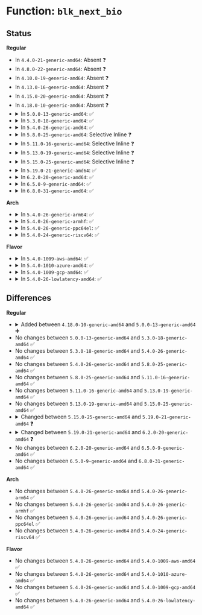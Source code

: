 # Function: <code>blk_next_bio</code>

## Status
<b>Regular</b>
<ul>
<li>
In <code>4.4.0-21-generic-amd64</code>: Absent ❓
</li>
<li>
In <code>4.8.0-22-generic-amd64</code>: Absent ❓
</li>
<li>
In <code>4.10.0-19-generic-amd64</code>: Absent ❓
</li>
<li>
In <code>4.13.0-16-generic-amd64</code>: Absent ❓
</li>
<li>
In <code>4.15.0-20-generic-amd64</code>: Absent ❓
</li>
<li>
In <code>4.18.0-10-generic-amd64</code>: Absent ❓
</li>
<li>
<details>
<summary>In <code>5.0.0-13-generic-amd64</code>: ✅</summary>

```c
struct bio * blk_next_bio(struct bio * bio, unsigned int nr_pages, gfp_t gfp)
```

```json
{
  "name": "blk_next_bio",
  "collision_type": "Unique Global",
  "inline_type": "No",
  "funcs": [
    {
      "addr": 18446744071583720816,
      "name": "blk_next_bio",
      "external": true,
      "loc": "block/blk-lib.c:13",
      "file": "block/blk-lib.c",
      "inline": "seen, unknown",
      "caller_inline": [],
      "caller_func": [
        "block/blk-lib.c:__blkdev_issue_zero_pages",
        "block/blk-lib.c:__blkdev_issue_write_zeroes",
        "block/blk-lib.c:blkdev_issue_write_same",
        "block/blk-lib.c:__blkdev_issue_discard",
        "block/blk-zoned.c:blkdev_reset_zones"
      ]
    }
  ],
  "symbols": [
    {
      "addr": 18446744071583720816,
      "name": "blk_next_bio",
      "section": ".text",
      "bind": "STB_GLOBAL",
      "size": 64
    }
  ]
}
```
</details>
</li>
<li>
<details>
<summary>In <code>5.3.0-18-generic-amd64</code>: ✅</summary>

```c
struct bio * blk_next_bio(struct bio * bio, unsigned int nr_pages, gfp_t gfp)
```

```json
{
  "name": "blk_next_bio",
  "collision_type": "Unique Global",
  "inline_type": "No",
  "funcs": [
    {
      "addr": 18446744071583908976,
      "name": "blk_next_bio",
      "external": true,
      "loc": "block/blk-lib.c:13",
      "file": "block/blk-lib.c",
      "inline": "seen, unknown",
      "caller_inline": [],
      "caller_func": [
        "block/blk-lib.c:__blkdev_issue_zero_pages",
        "block/blk-lib.c:__blkdev_issue_write_zeroes",
        "block/blk-lib.c:blkdev_issue_write_same",
        "block/blk-lib.c:__blkdev_issue_discard",
        "block/blk-zoned.c:blkdev_reset_zones"
      ]
    }
  ],
  "symbols": [
    {
      "addr": 18446744071583908976,
      "name": "blk_next_bio",
      "section": ".text",
      "bind": "STB_GLOBAL",
      "size": 66
    }
  ]
}
```
</details>
</li>
<li>
<details>
<summary>In <code>5.4.0-26-generic-amd64</code>: ✅</summary>

```c
struct bio * blk_next_bio(struct bio * bio, unsigned int nr_pages, gfp_t gfp)
```

```json
{
  "name": "blk_next_bio",
  "collision_type": "Unique Global",
  "inline_type": "No",
  "funcs": [
    {
      "addr": 18446744071584012176,
      "name": "blk_next_bio",
      "external": true,
      "loc": "block/blk-lib.c:13",
      "file": "block/blk-lib.c",
      "inline": "seen, unknown",
      "caller_inline": [],
      "caller_func": [
        "block/blk-lib.c:__blkdev_issue_zero_pages",
        "block/blk-lib.c:__blkdev_issue_write_zeroes",
        "block/blk-lib.c:blkdev_issue_write_same",
        "block/blk-lib.c:__blkdev_issue_discard",
        "block/blk-zoned.c:blkdev_reset_zones"
      ]
    }
  ],
  "symbols": [
    {
      "addr": 18446744071584012176,
      "name": "blk_next_bio",
      "section": ".text",
      "bind": "STB_GLOBAL",
      "size": 66
    }
  ]
}
```
</details>
</li>
<li>
<details>
<summary>In <code>5.8.0-25-generic-amd64</code>: Selective Inline ❓</summary>

```c
struct bio * blk_next_bio(struct bio * bio, unsigned int nr_pages, gfp_t gfp)
```

```json
{
  "name": "blk_next_bio",
  "collision_type": "Unique Global",
  "inline_type": "Selective",
  "funcs": [
    {
      "addr": 18446744071584404391,
      "name": "blk_next_bio",
      "external": true,
      "loc": "block/blk-lib.c:13",
      "file": "block/blk-lib.c",
      "inline": "not declared, inlined",
      "caller_inline": [
        "block/blk-lib.c:__blkdev_issue_zero_pages",
        "block/blk-lib.c:__blkdev_issue_write_zeroes",
        "block/blk-lib.c:__blkdev_issue_write_same",
        "block/blk-lib.c:__blkdev_issue_discard"
      ],
      "caller_func": [
        "block/blk-zoned.c:blkdev_zone_mgmt"
      ]
    }
  ],
  "symbols": [
    {
      "addr": 18446744071584407104,
      "name": "blk_next_bio",
      "section": ".text",
      "bind": "STB_GLOBAL",
      "size": 66
    }
  ]
}
```
</details>
</li>
<li>
<details>
<summary>In <code>5.11.0-16-generic-amd64</code>: Selective Inline ❓</summary>

```c
struct bio * blk_next_bio(struct bio * bio, unsigned int nr_pages, gfp_t gfp)
```

```json
{
  "name": "blk_next_bio",
  "collision_type": "Unique Global",
  "inline_type": "Selective",
  "funcs": [
    {
      "addr": 18446744071584520100,
      "name": "blk_next_bio",
      "external": true,
      "loc": "block/blk-lib.c:13",
      "file": "block/blk-lib.c",
      "inline": "not declared, inlined",
      "caller_inline": [
        "block/blk-lib.c:__blkdev_issue_zero_pages",
        "block/blk-lib.c:__blkdev_issue_write_zeroes",
        "block/blk-lib.c:__blkdev_issue_write_same",
        "block/blk-lib.c:__blkdev_issue_discard"
      ],
      "caller_func": [
        "block/blk-zoned.c:blkdev_zone_mgmt"
      ]
    }
  ],
  "symbols": [
    {
      "addr": 18446744071584523008,
      "name": "blk_next_bio",
      "section": ".text",
      "bind": "STB_GLOBAL",
      "size": 66
    }
  ]
}
```
</details>
</li>
<li>
<details>
<summary>In <code>5.13.0-19-generic-amd64</code>: Selective Inline ❓</summary>

```c
struct bio * blk_next_bio(struct bio * bio, unsigned int nr_pages, gfp_t gfp)
```

```json
{
  "name": "blk_next_bio",
  "collision_type": "Unique Global",
  "inline_type": "Selective",
  "funcs": [
    {
      "addr": 18446744071584552718,
      "name": "blk_next_bio",
      "external": true,
      "loc": "block/blk-lib.c:13",
      "file": "block/blk-lib.c",
      "inline": "not declared, inlined",
      "caller_inline": [
        "block/blk-lib.c:__blkdev_issue_zero_pages",
        "block/blk-lib.c:__blkdev_issue_write_zeroes",
        "block/blk-lib.c:blkdev_issue_write_same",
        "block/blk-lib.c:__blkdev_issue_discard"
      ],
      "caller_func": [
        "block/blk-zoned.c:blkdev_zone_mgmt"
      ]
    }
  ],
  "symbols": [
    {
      "addr": 18446744071584555584,
      "name": "blk_next_bio",
      "section": ".text",
      "bind": "STB_GLOBAL",
      "size": 69
    }
  ]
}
```
</details>
</li>
<li>
<details>
<summary>In <code>5.15.0-25-generic-amd64</code>: Selective Inline ❓</summary>

```c
struct bio * blk_next_bio(struct bio * bio, unsigned int nr_pages, gfp_t gfp)
```

```json
{
  "name": "blk_next_bio",
  "collision_type": "Unique Global",
  "inline_type": "Selective",
  "funcs": [
    {
      "addr": 18446744071584964126,
      "name": "blk_next_bio",
      "external": true,
      "loc": "block/blk-lib.c:13",
      "file": "block/blk-lib.c",
      "inline": "not declared, inlined",
      "caller_inline": [
        "block/blk-lib.c:__blkdev_issue_zero_pages",
        "block/blk-lib.c:__blkdev_issue_write_zeroes",
        "block/blk-lib.c:blkdev_issue_write_same",
        "block/blk-lib.c:__blkdev_issue_discard"
      ],
      "caller_func": [
        "block/blk-zoned.c:blkdev_zone_mgmt",
        "block/blk-zoned.c:blkdev_zone_reset_all_emulated"
      ]
    }
  ],
  "symbols": [
    {
      "addr": 18446744071584963936,
      "name": "blk_next_bio",
      "section": ".text",
      "bind": "STB_GLOBAL",
      "size": 69
    }
  ]
}
```
</details>
</li>
<li>
<details>
<summary>In <code>5.19.0-21-generic-amd64</code>: ✅</summary>

```c
struct bio * blk_next_bio(struct bio * bio, struct block_device * bdev, unsigned int nr_pages, unsigned int opf, gfp_t gfp)
```

```json
{
  "name": "blk_next_bio",
  "collision_type": "Unique Global",
  "inline_type": "No",
  "funcs": [
    {
      "addr": 18446744071585608400,
      "name": "blk_next_bio",
      "external": true,
      "loc": "block/bio.c:343",
      "file": "block/bio.c",
      "inline": "seen, unknown",
      "caller_inline": [],
      "caller_func": [
        "block/blk-lib.c:blkdev_issue_secure_erase",
        "block/blk-lib.c:__blkdev_issue_zero_pages",
        "block/blk-lib.c:__blkdev_issue_write_zeroes",
        "block/blk-lib.c:__blkdev_issue_discard",
        "block/blk-zoned.c:blkdev_zone_mgmt",
        "block/blk-zoned.c:blkdev_zone_reset_all_emulated"
      ]
    }
  ],
  "symbols": [
    {
      "addr": 18446744071585608400,
      "name": "blk_next_bio",
      "section": ".text",
      "bind": "STB_GLOBAL",
      "size": 116
    }
  ]
}
```
</details>
</li>
<li>
<details>
<summary>In <code>6.2.0-20-generic-amd64</code>: ✅</summary>

```c
struct bio * blk_next_bio(struct bio * bio, struct block_device * bdev, unsigned int nr_pages, blk_opf_t opf, gfp_t gfp)
```

```json
{
  "name": "blk_next_bio",
  "collision_type": "Unique Global",
  "inline_type": "No",
  "funcs": [
    {
      "addr": 18446744071586377280,
      "name": "blk_next_bio",
      "external": true,
      "loc": "block/bio.c:349",
      "file": "block/bio.c",
      "inline": "seen, unknown",
      "caller_inline": [],
      "caller_func": [
        "block/blk-lib.c:blkdev_issue_secure_erase",
        "block/blk-lib.c:__blkdev_issue_zero_pages",
        "block/blk-lib.c:__blkdev_issue_write_zeroes",
        "block/blk-lib.c:__blkdev_issue_discard",
        "block/blk-zoned.c:blkdev_zone_mgmt",
        "block/blk-zoned.c:blkdev_zone_reset_all_emulated"
      ]
    }
  ],
  "symbols": [
    {
      "addr": 18446744071586377280,
      "name": "blk_next_bio",
      "section": ".text",
      "bind": "STB_GLOBAL",
      "size": 116
    }
  ]
}
```
</details>
</li>
<li>
<details>
<summary>In <code>6.5.0-9-generic-amd64</code>: ✅</summary>

```c
struct bio * blk_next_bio(struct bio * bio, struct block_device * bdev, unsigned int nr_pages, blk_opf_t opf, gfp_t gfp)
```

```json
{
  "name": "blk_next_bio",
  "collision_type": "Unique Global",
  "inline_type": "No",
  "funcs": [
    {
      "addr": 18446744071586623600,
      "name": "blk_next_bio",
      "external": true,
      "loc": "block/bio.c:348",
      "file": "block/bio.c",
      "inline": "seen, unknown",
      "caller_inline": [],
      "caller_func": [
        "block/blk-lib.c:blkdev_issue_secure_erase",
        "block/blk-lib.c:__blkdev_issue_zero_pages",
        "block/blk-lib.c:__blkdev_issue_write_zeroes",
        "block/blk-lib.c:__blkdev_issue_discard",
        "block/blk-zoned.c:blkdev_zone_mgmt",
        "block/blk-zoned.c:blkdev_zone_reset_all_emulated"
      ]
    }
  ],
  "symbols": [
    {
      "addr": 18446744071586623600,
      "name": "blk_next_bio",
      "section": ".text",
      "bind": "STB_GLOBAL",
      "size": 116
    }
  ]
}
```
</details>
</li>
<li>
<details>
<summary>In <code>6.8.0-31-generic-amd64</code>: ✅</summary>

```c
struct bio * blk_next_bio(struct bio * bio, struct block_device * bdev, unsigned int nr_pages, blk_opf_t opf, gfp_t gfp)
```

```json
{
  "name": "blk_next_bio",
  "collision_type": "Unique Global",
  "inline_type": "No",
  "funcs": [
    {
      "addr": 18446744071586895104,
      "name": "blk_next_bio",
      "external": true,
      "loc": "block/bio.c:348",
      "file": "block/bio.c",
      "inline": "seen, unknown",
      "caller_inline": [],
      "caller_func": [
        "block/blk-lib.c:blkdev_issue_secure_erase",
        "block/blk-lib.c:__blkdev_issue_zero_pages",
        "block/blk-lib.c:__blkdev_issue_write_zeroes",
        "block/blk-lib.c:__blkdev_issue_discard",
        "block/blk-zoned.c:blkdev_zone_mgmt",
        "block/blk-zoned.c:blkdev_zone_reset_all_emulated"
      ]
    }
  ],
  "symbols": [
    {
      "addr": 18446744071586895104,
      "name": "blk_next_bio",
      "section": ".text",
      "bind": "STB_GLOBAL",
      "size": 116
    }
  ]
}
```
</details>
</li>
</ul>
<b>Arch</b>
<ul>
<li>
<details>
<summary>In <code>5.4.0-26-generic-arm64</code>: ✅</summary>

```c
struct bio * blk_next_bio(struct bio * bio, unsigned int nr_pages, gfp_t gfp)
```

```json
{
  "name": "blk_next_bio",
  "collision_type": "Unique Global",
  "inline_type": "No",
  "funcs": [
    {
      "addr": 18446603336495842176,
      "name": "blk_next_bio",
      "external": true,
      "loc": "block/blk-lib.c:13",
      "file": "block/blk-lib.c",
      "inline": "seen, unknown",
      "caller_inline": [],
      "caller_func": [
        "block/blk-lib.c:__blkdev_issue_zero_pages",
        "block/blk-lib.c:__blkdev_issue_write_zeroes",
        "block/blk-lib.c:blkdev_issue_write_same",
        "block/blk-lib.c:__blkdev_issue_discard",
        "block/blk-zoned.c:blkdev_reset_zones"
      ]
    }
  ],
  "symbols": [
    {
      "addr": 18446603336495842176,
      "name": "blk_next_bio",
      "section": ".text",
      "bind": "STB_GLOBAL",
      "size": 104
    }
  ]
}
```
</details>
</li>
<li>
<details>
<summary>In <code>5.4.0-26-generic-armhf</code>: ✅</summary>

```c
struct bio * blk_next_bio(struct bio * bio, unsigned int nr_pages, gfp_t gfp)
```

```json
{
  "name": "blk_next_bio",
  "collision_type": "Unique Global",
  "inline_type": "No",
  "funcs": [
    {
      "addr": 3229190120,
      "name": "blk_next_bio",
      "external": true,
      "loc": "block/blk-lib.c:13",
      "file": "block/blk-lib.c",
      "inline": "seen, unknown",
      "caller_inline": [],
      "caller_func": [
        "block/blk-lib.c:__blkdev_issue_zero_pages",
        "block/blk-lib.c:__blkdev_issue_write_zeroes",
        "block/blk-lib.c:blkdev_issue_write_same",
        "block/blk-lib.c:__blkdev_issue_discard",
        "block/blk-zoned.c:blkdev_reset_zones"
      ]
    }
  ],
  "symbols": [
    {
      "addr": 3229190120,
      "name": "blk_next_bio",
      "section": ".text",
      "bind": "STB_GLOBAL",
      "size": 84
    }
  ]
}
```
</details>
</li>
<li>
<details>
<summary>In <code>5.4.0-26-generic-ppc64el</code>: ✅</summary>

```c
struct bio * blk_next_bio(struct bio * bio, unsigned int nr_pages, gfp_t gfp)
```

```json
{
  "name": "blk_next_bio",
  "collision_type": "Unique Global",
  "inline_type": "No",
  "funcs": [
    {
      "addr": 13835058055290034672,
      "name": "blk_next_bio",
      "external": true,
      "loc": "block/blk-lib.c:13",
      "file": "block/blk-lib.c",
      "inline": "seen, unknown",
      "caller_inline": [],
      "caller_func": [
        "block/blk-lib.c:__blkdev_issue_zero_pages",
        "block/blk-lib.c:__blkdev_issue_write_zeroes",
        "block/blk-lib.c:__blkdev_issue_write_zeroes",
        "block/blk-lib.c:blkdev_issue_write_same",
        "block/blk-lib.c:blkdev_issue_write_same",
        "block/blk-lib.c:__blkdev_issue_discard",
        "block/blk-zoned.c:blkdev_reset_zones"
      ]
    }
  ],
  "symbols": [
    {
      "addr": 13835058055290034672,
      "name": "blk_next_bio",
      "section": ".text",
      "bind": "STB_GLOBAL",
      "size": 128
    }
  ]
}
```
</details>
</li>
<li>
<details>
<summary>In <code>5.4.0-24-generic-riscv64</code>: ✅</summary>

```c
struct bio * blk_next_bio(struct bio * bio, unsigned int nr_pages, gfp_t gfp)
```

```json
{
  "name": "blk_next_bio",
  "collision_type": "Unique Global",
  "inline_type": "No",
  "funcs": [
    {
      "addr": 18446743936274972574,
      "name": "blk_next_bio",
      "external": true,
      "loc": "block/blk-lib.c:13",
      "file": "block/blk-lib.c",
      "inline": "seen, unknown",
      "caller_inline": [],
      "caller_func": [
        "block/blk-lib.c:__blkdev_issue_zero_pages",
        "block/blk-lib.c:__blkdev_issue_write_zeroes",
        "block/blk-lib.c:blkdev_issue_write_same",
        "block/blk-lib.c:__blkdev_issue_discard",
        "block/blk-zoned.c:blkdev_reset_zones"
      ]
    }
  ],
  "symbols": [
    {
      "addr": 18446743936274972574,
      "name": "blk_next_bio",
      "section": ".text",
      "bind": "STB_GLOBAL",
      "size": 92
    }
  ]
}
```
</details>
</li>
</ul>
<b>Flavor</b>
<ul>
<li>
<details>
<summary>In <code>5.4.0-1009-aws-amd64</code>: ✅</summary>

```c
struct bio * blk_next_bio(struct bio * bio, unsigned int nr_pages, gfp_t gfp)
```

```json
{
  "name": "blk_next_bio",
  "collision_type": "Unique Global",
  "inline_type": "No",
  "funcs": [
    {
      "addr": 18446744071583980912,
      "name": "blk_next_bio",
      "external": true,
      "loc": "block/blk-lib.c:13",
      "file": "block/blk-lib.c",
      "inline": "seen, unknown",
      "caller_inline": [],
      "caller_func": [
        "block/blk-lib.c:__blkdev_issue_zero_pages",
        "block/blk-lib.c:__blkdev_issue_write_zeroes",
        "block/blk-lib.c:blkdev_issue_write_same",
        "block/blk-lib.c:__blkdev_issue_discard",
        "block/blk-zoned.c:blkdev_reset_zones"
      ]
    }
  ],
  "symbols": [
    {
      "addr": 18446744071583980912,
      "name": "blk_next_bio",
      "section": ".text",
      "bind": "STB_GLOBAL",
      "size": 66
    }
  ]
}
```
</details>
</li>
<li>
<details>
<summary>In <code>5.4.0-1010-azure-amd64</code>: ✅</summary>

```c
struct bio * blk_next_bio(struct bio * bio, unsigned int nr_pages, gfp_t gfp)
```

```json
{
  "name": "blk_next_bio",
  "collision_type": "Unique Global",
  "inline_type": "No",
  "funcs": [
    {
      "addr": 18446744071583916768,
      "name": "blk_next_bio",
      "external": true,
      "loc": "block/blk-lib.c:13",
      "file": "block/blk-lib.c",
      "inline": "seen, unknown",
      "caller_inline": [],
      "caller_func": [
        "block/blk-lib.c:__blkdev_issue_zero_pages",
        "block/blk-lib.c:__blkdev_issue_write_zeroes",
        "block/blk-lib.c:blkdev_issue_write_same",
        "block/blk-lib.c:__blkdev_issue_discard",
        "block/blk-zoned.c:blkdev_reset_zones"
      ]
    }
  ],
  "symbols": [
    {
      "addr": 18446744071583916768,
      "name": "blk_next_bio",
      "section": ".text",
      "bind": "STB_GLOBAL",
      "size": 66
    }
  ]
}
```
</details>
</li>
<li>
<details>
<summary>In <code>5.4.0-1009-gcp-amd64</code>: ✅</summary>

```c
struct bio * blk_next_bio(struct bio * bio, unsigned int nr_pages, gfp_t gfp)
```

```json
{
  "name": "blk_next_bio",
  "collision_type": "Unique Global",
  "inline_type": "No",
  "funcs": [
    {
      "addr": 18446744071583964672,
      "name": "blk_next_bio",
      "external": true,
      "loc": "block/blk-lib.c:13",
      "file": "block/blk-lib.c",
      "inline": "seen, unknown",
      "caller_inline": [],
      "caller_func": [
        "block/blk-lib.c:__blkdev_issue_zero_pages",
        "block/blk-lib.c:__blkdev_issue_write_zeroes",
        "block/blk-lib.c:blkdev_issue_write_same",
        "block/blk-lib.c:__blkdev_issue_discard",
        "block/blk-zoned.c:blkdev_reset_zones"
      ]
    }
  ],
  "symbols": [
    {
      "addr": 18446744071583964672,
      "name": "blk_next_bio",
      "section": ".text",
      "bind": "STB_GLOBAL",
      "size": 66
    }
  ]
}
```
</details>
</li>
<li>
<details>
<summary>In <code>5.4.0-26-lowlatency-amd64</code>: ✅</summary>

```c
struct bio * blk_next_bio(struct bio * bio, unsigned int nr_pages, gfp_t gfp)
```

```json
{
  "name": "blk_next_bio",
  "collision_type": "Unique Global",
  "inline_type": "No",
  "funcs": [
    {
      "addr": 18446744071584066752,
      "name": "blk_next_bio",
      "external": true,
      "loc": "block/blk-lib.c:13",
      "file": "block/blk-lib.c",
      "inline": "seen, unknown",
      "caller_inline": [],
      "caller_func": [
        "block/blk-lib.c:__blkdev_issue_zero_pages",
        "block/blk-lib.c:__blkdev_issue_write_zeroes",
        "block/blk-lib.c:blkdev_issue_write_same",
        "block/blk-lib.c:__blkdev_issue_discard",
        "block/blk-zoned.c:blkdev_reset_zones"
      ]
    }
  ],
  "symbols": [
    {
      "addr": 18446744071584066752,
      "name": "blk_next_bio",
      "section": ".text",
      "bind": "STB_GLOBAL",
      "size": 66
    }
  ]
}
```
</details>
</li>
</ul>

## Differences
<b>Regular</b>
<ul>
<li>
<details>
<summary>Added between <code>4.18.0-10-generic-amd64</code> and <code>5.0.0-13-generic-amd64</code> ➕</summary>

```c
struct bio * blk_next_bio(struct bio * bio, unsigned int nr_pages, gfp_t gfp)
```
</details>
</li>
<li>
No changes between <code>5.0.0-13-generic-amd64</code> and <code>5.3.0-18-generic-amd64</code> ✅
</li>
<li>
No changes between <code>5.3.0-18-generic-amd64</code> and <code>5.4.0-26-generic-amd64</code> ✅
</li>
<li>
No changes between <code>5.4.0-26-generic-amd64</code> and <code>5.8.0-25-generic-amd64</code> ✅
</li>
<li>
No changes between <code>5.8.0-25-generic-amd64</code> and <code>5.11.0-16-generic-amd64</code> ✅
</li>
<li>
No changes between <code>5.11.0-16-generic-amd64</code> and <code>5.13.0-19-generic-amd64</code> ✅
</li>
<li>
No changes between <code>5.13.0-19-generic-amd64</code> and <code>5.15.0-25-generic-amd64</code> ✅
</li>
<li>
<details>
<summary>Changed between <code>5.15.0-25-generic-amd64</code> and <code>5.19.0-21-generic-amd64</code> ❓</summary>
<ul>
<li>
<b>Param added. </b>
<code>struct block_device * bdev</code>
</li>
<li>
<b>Param added. </b>
<code>unsigned int opf</code>
</li>
<li>
<b>Param reordered. </b>
<code>bio, nr_pages, gfp</code> ➡️ <code>bio, bdev, nr_pages, opf, gfp</code>
</li>
</ul>
</details>
</li>
<li>
<details>
<summary>Changed between <code>5.19.0-21-generic-amd64</code> and <code>6.2.0-20-generic-amd64</code> ❓</summary>
<ul>
<li>
<b>Param type changed. </b>
<code>unsigned int opf</code> ➡️ <code>blk_opf_t opf</code>
</li>
</ul>
</details>
</li>
<li>
No changes between <code>6.2.0-20-generic-amd64</code> and <code>6.5.0-9-generic-amd64</code> ✅
</li>
<li>
No changes between <code>6.5.0-9-generic-amd64</code> and <code>6.8.0-31-generic-amd64</code> ✅
</li>
</ul>
<b>Arch</b>
<ul>
<li>
No changes between <code>5.4.0-26-generic-amd64</code> and <code>5.4.0-26-generic-arm64</code> ✅
</li>
<li>
No changes between <code>5.4.0-26-generic-amd64</code> and <code>5.4.0-26-generic-armhf</code> ✅
</li>
<li>
No changes between <code>5.4.0-26-generic-amd64</code> and <code>5.4.0-26-generic-ppc64el</code> ✅
</li>
<li>
No changes between <code>5.4.0-26-generic-amd64</code> and <code>5.4.0-24-generic-riscv64</code> ✅
</li>
</ul>
<b>Flavor</b>
<ul>
<li>
No changes between <code>5.4.0-26-generic-amd64</code> and <code>5.4.0-1009-aws-amd64</code> ✅
</li>
<li>
No changes between <code>5.4.0-26-generic-amd64</code> and <code>5.4.0-1010-azure-amd64</code> ✅
</li>
<li>
No changes between <code>5.4.0-26-generic-amd64</code> and <code>5.4.0-1009-gcp-amd64</code> ✅
</li>
<li>
No changes between <code>5.4.0-26-generic-amd64</code> and <code>5.4.0-26-lowlatency-amd64</code> ✅
</li>
</ul>
